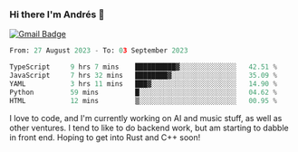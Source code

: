 ### Hi there I'm Andrés :lemon:

[![Gmail Badge](https://img.shields.io/badge/-gmail-c14438?style=flat-square&logo=Gmail&logoColor=white&link=mailto:houshuai0816@gmail.com)](mailto:ahduvvuri@gmail.com)

<!--START_SECTION:waka-->

```python
From: 27 August 2023 - To: 03 September 2023

TypeScript     9 hrs 7 mins    ██████████▓░░░░░░░░░░░░░░   42.51 %
JavaScript     7 hrs 32 mins   ████████▓░░░░░░░░░░░░░░░░   35.09 %
YAML           3 hrs 11 mins   ███▓░░░░░░░░░░░░░░░░░░░░░   14.90 %
Python         59 mins         █░░░░░░░░░░░░░░░░░░░░░░░░   04.62 %
HTML           12 mins         ▒░░░░░░░░░░░░░░░░░░░░░░░░   00.95 %
```

<!--END_SECTION:waka-->

I love to code, and I'm currently working on AI and music stuff, as well as other ventures. I tend to like to do backend work, but am starting to dabble in front end. Hoping to get into Rust and C++ soon!
